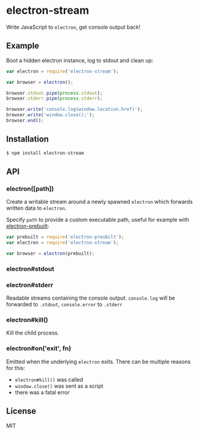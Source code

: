 
# electron-stream

  Write JavaScript to `electron`, get console output back!

## Example

  Boot a hidden electron instance, log to stdout and clean up:

```js
var electron = require('electron-stream');

var browser = electron();

browser.stdout.pipe(process.stdout);
browser.stderr.pipe(process.stderr);

browser.write('console.log(window.location.href)');
browser.write('window.close();');
browser.end();
```

## Installation

```bash
$ npm install electron-stream
```

## API

### electron([path])

Create a writable stream around a newly spawned `electron` which forwards written data to `electron`.

Specify `path` to provide a custom executable path, useful for example with [electron-prebuilt](https://npmjs.org/package/electron-prebuilt):

```js
var prebuilt = require('electron-preubilt');
var electron = require('electron-stream');

var browser = electron(prebuilt);
```

### electron#stdout
### electron#stderr

Readable streams containing the console output. `console.log` will be forwarded to `.stdout`, `console.error` to `.stderr`

### electron#kill()

Kill the child process.

### electron#on('exit', fn)

Emitted when the underlying `electron` exits. There can be multiple reasons for this:

- `electron#kill()` was called
- `window.close()` was sent as a script
- there was a fatal error

## License

  MIT

